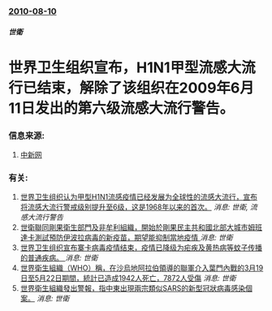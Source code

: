 ### [2010-08-10](/news/2010/08/10/index.md)

##### 世衛
#  世界卫生组织宣布，H1N1甲型流感大流行已结束，解除了该组织在2009年6月11日发出的第六级流感大流行警告。




### 信息来源:

1. [中新网](http://www.chinanews.com.cn/jk/2010/08-11/2459289.shtml)

### 有关:

1. [ 世界卫生组织认为甲型H1N1流感疫情已经发展为全球性的流感大流行，宣布将流感大流行警戒级别提升至6级，这是1968年以来的首次。](/zh/news/2009/06/11/世界卫生组织认为甲型H1N1流感疫情已经发展为全球性的流感大流行-宣布将流感大流行警戒级别提升至6级-这是1968年以.md) _消息: 世衛, 流感大流行警告_
2. [世衛聯同剛果衛生部門及非牟利組織，開始於剛果民主共和國北部大城市姆班達卡測試預防伊波拉病毒的新疫苗，期望能抑制當地疫情 ](/zh/news/2018/05/21/世衛聯同剛果衛生部門及非牟利組織-開始於剛果民主共和國北部大城市姆班達卡測試預防伊波拉病毒的新疫苗-期望能抑制當地疫情.md) _消息: 世衛_
3. [世界卫生组织宣布寨卡病毒疫情结束，疫情已降级为疟疾及黄热病等蚊子传播的普通疾病。 ](/zh/news/2016/11/18/世界卫生组织宣布寨卡病毒疫情结束-疫情已降级为疟疾及黄热病等蚊子传播的普通疾病.md) _消息: 世衛_
4. [世界衛生組織（WHO）稱，在沙烏地阿拉伯領導的聯軍介入葉門內戰的3月19日至5月22日期間，統計已造成1942人死亡，7872人受傷](/zh/news/2015/05/28/世界衛生組織-WHO-稱-在沙烏地阿拉伯領導的聯軍介入葉門內戰的3月19日至5月22日期間-統計已造成1942人死亡-7.md) _消息: 世衛_
5. [ 世界衛生組織發出警報，指中東出現兩宗類似SARS的新型冠狀病毒感染個案。](/zh/news/2012/09/25/世界衛生組織發出警報-指中東出現兩宗類似SARS的新型冠狀病毒感染個案.md) _消息: 世衛_
